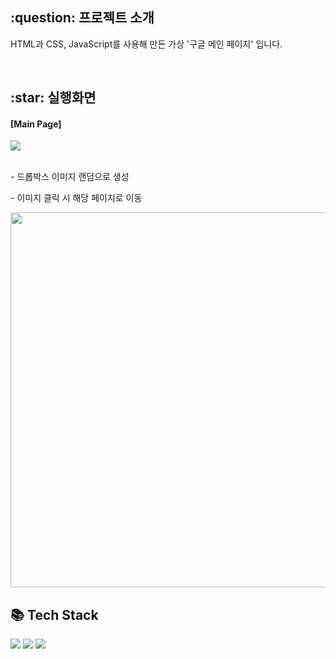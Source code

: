 <h2>:question: 프로젝트 소개</h2>
<p>HTML과 CSS, JavaScript를 사용해 만든 가상 '구글 메인 페이지' 입니다.</p>
<br />


<h2>:star: 실행화면</h2>
<h4>[Main Page]</h4>
<img src="https://github.com/user-attachments/assets/fd19fb69-617d-43ac-9ec9-7f2b9b55e0da">
<br /><br />
<p>- 드롭박스 이미지 랜덤으로 생성</p>
<p>- 이미지 클릭 시 해당 페이지로 이동</p>
<img src="https://github.com/user-attachments/assets/ba1a9aa1-108b-40de-adec-356e77e3d414" width="600px">


<br />
<h2>📚 Tech Stack</h2>
<div>
  <img src="https://img.shields.io/badge/HTML-E34F26?style=flat&logo=HTML5&logoColor=white" />
  <img src="https://img.shields.io/badge/CSS-1572B6?style=flat&logo=CSS3&logoColor=white" />
  <img src="https://img.shields.io/badge/JavaScript-F7DF1E?style=flat&logo=JavaScript&logoColor=white" />
</div>
